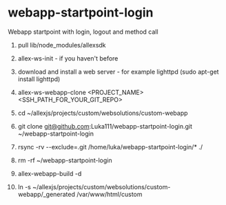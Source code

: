 # webapp-startpoint-login
Webapp startpoint with login, logout and method call

1. pull lib/node_modules/allexsdk

2. allex-ws-init - if you haven't before

3. download and install a web server - for example lighttpd (sudo apt-get install lighttpd)

4. allex-ws-webapp-clone <PROJECT_NAME> <SSH_PATH_FOR_YOUR_GIT_REPO>

5. cd ~/allexjs/projects/custom/websolutions/custom-webapp

6. git clone git@github.com:Luka111/webapp-startpoint-login.git ~/webapp-startpoint-login

7. rsync -rv --exclude=.git /home/luka/webapp-startpoint-login/* ./

8. rm -rf ~/webapp-startpoint-login

9. allex-webapp-build -d

10. ln -s ~/allexjs/projects/custom/websolutions/custom-webapp/_generated /var/www/html/custom
